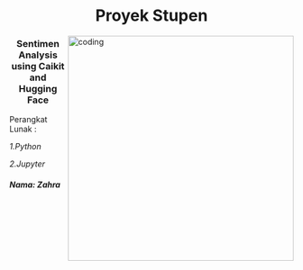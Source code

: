 <h1 align="center">Proyek Stupen</h1>
<img align="right" alt="coding" width="400" src="https://media4.giphy.com/media/v1.Y2lkPTc5MGI3NjExdzRheW52cmttbDN1ODJ1YnBsN3I3aXdna24yMndlc2JxZW1vOTBwcCZlcD12MV9pbnRlcm5hbF9naWZfYnlfaWQmY3Q9Zw/UsB6ENSSo20modRzQr/giphy.gif"> 
<h3 align="center">Sentimen Analysis using Caikit and Hugging Face</h3>

Perangkat Lunak :

  *1.Python*

 *2.Jupyter*




<h5 align="left">Nama: Zahra</h5>

<p align="left">
</p>





